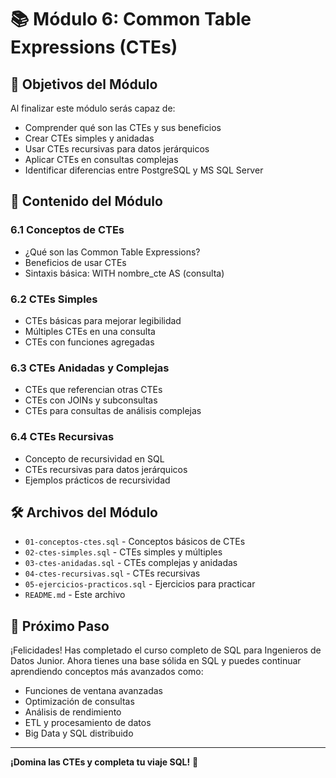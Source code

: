 # 📚 Módulo 6: Common Table Expressions (CTEs)

## 🎯 Objetivos del Módulo

Al finalizar este módulo serás capaz de:
- Comprender qué son las CTEs y sus beneficios
- Crear CTEs simples y anidadas
- Usar CTEs recursivas para datos jerárquicos
- Aplicar CTEs en consultas complejas
- Identificar diferencias entre PostgreSQL y MS SQL Server

## 📖 Contenido del Módulo

### 6.1 Conceptos de CTEs
- ¿Qué son las Common Table Expressions?
- Beneficios de usar CTEs
- Sintaxis básica: WITH nombre_cte AS (consulta)

### 6.2 CTEs Simples
- CTEs básicas para mejorar legibilidad
- Múltiples CTEs en una consulta
- CTEs con funciones agregadas

### 6.3 CTEs Anidadas y Complejas
- CTEs que referencian otras CTEs
- CTEs con JOINs y subconsultas
- CTEs para consultas de análisis complejas

### 6.4 CTEs Recursivas
- Concepto de recursividad en SQL
- CTEs recursivas para datos jerárquicos
- Ejemplos prácticos de recursividad

## 🛠️ Archivos del Módulo

- `01-conceptos-ctes.sql` - Conceptos básicos de CTEs
- `02-ctes-simples.sql` - CTEs simples y múltiples
- `03-ctes-anidadas.sql` - CTEs complejas y anidadas
- `04-ctes-recursivas.sql` - CTEs recursivas
- `05-ejercicios-practicos.sql` - Ejercicios para practicar
- `README.md` - Este archivo

## 🚀 Próximo Paso

¡Felicidades! Has completado el curso completo de SQL para Ingenieros de Datos Junior. Ahora tienes una base sólida en SQL y puedes continuar aprendiendo conceptos más avanzados como:

- Funciones de ventana avanzadas
- Optimización de consultas
- Análisis de rendimiento
- ETL y procesamiento de datos
- Big Data y SQL distribuido

---

**¡Domina las CTEs y completa tu viaje SQL!** 🚀

